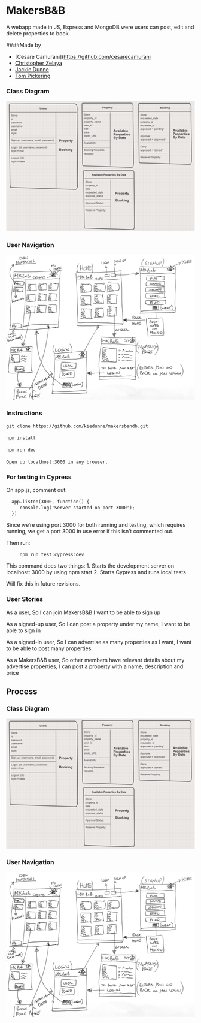 # MakersB&B

A webapp made in JS, Express and MongoDB were users can post, edit and delete
properties to book.

####Made by
- [Cesare Camurani](https://github.com/cesarecamurani
- [Christopher Zelaya](https://github.com/criszelaya24)
- [Jackie Dunne](https://github.com/kiedunne)
- [Tom Pickering](https://github.com/topickering)

### Class Diagram
![Screenshot](mbb_diagram.png)

### User Navigation
![Screenshot](user_diagram.JPG)


### Instructions
```
git clone https://github.com/kiedunne/makersbandb.git

npm install

npm run dev

Open up localhost:3000 in any browser.
```

### For testing in Cypress

On app.js, comment out:
```
  app.listen(3000, function() {
 	 console.log('Server started on port 3000');
  })
```

Since we’re using port 3000 for both running and testing, which requires running, we get a port 3000 in use error if this isn’t commented out.

Then run:
```
	 npm run test:cypress:dev
```

This command does two things:
 	1. Starts the development server on localhost: 3000 by using npm start
	2. Starts Cypress and runs local tests

Will fix this in future revisions.


### User Stories

As a user,
So I can join MakersB&B
I want to be able to sign up

As a signed-up user,
So I can post a property under my name,
I want to be able to sign in

As a signed-in user,
So I can advertise as many properties as I want,
I want to be able to post many properties

As a MakersB&B user,
So other members have relevant details about my advertise properties,
I can post a property with a name, description and price

## Process

### Class Diagram
![Screenshot](mbb_diagram.png)

### User Navigation
![Screenshot](user_diagram.JPG)

